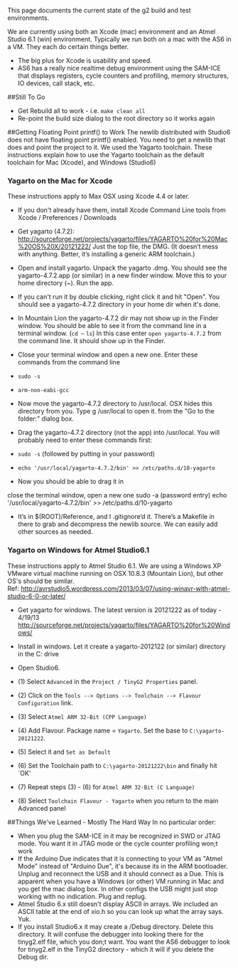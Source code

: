This page documents the current state of the g2 build and test environments. 

We are currently using both an Xcode (mac) environment and an Atmel Studio 6.1 (win) environment. Typically we run both on a mac with the AS6 in a VM. They each do certain things better. 
* The big plus for Xcode is usability and speed. 
* AS6 has a really nice realtime debug environment using the SAM-ICE that displays registers, cycle counters and profiling, memory structures, IO devices, call stack, etc. 

##Still To Go
* Get Rebuild all to work - i.e. `make clean all`
* Re-point the build size dialog to the root directory so it works again

##Getting Floating Point printf() to Work
The newlib distributed with Studio6 does not have floating point printf() enabled. You need to get a newlib that does and point the project to it. We used the Yagarto toolchain. These instructions explain how to use the Yagarto toolchain as the default toolchain for Mac (Xcode), and Windows (Studio6)

### Yagarto on the Mac for Xcode
These instructions apply to Max OSX using Xcode 4.4 or later.
* If you don't already have them, install Xcode Command Line tools from Xcode / Preferences / Downloads
* Get yagarto (4.7.2): http://sourceforge.net/projects/yagarto/files/YAGARTO%20for%20Mac%20OS%20X/20121222/ Just the top file, the DMG. (It doesn’t mess with anything. Better, it’s installing a generic ARM toolchain.)
* Open and install yagarto. Unpack the yagarto .dmg. You should see the yagarto-4.7.2.app (or similar) in a new finder window. Move this to your home directory (~). Run the app. 
 * If you can't run it by double clicking, right click it and hit "Open". You should see a yagarto-4.7.2 directory in your home dir when it's done.
 * In Mountain Lion the yagarto-4.7.2 dir may not show up in the Finder window. You should be able to see it from the command line in a terminal window. (`cd ~`  `ls`) In this case enter `open yagarto-4.7.2` from the command line. It should show up in the Finder.
* Close your terminal window and open a new one. Enter these commands from the command line
 * `sudo -s`
 * `arm-non-eabi-gcc`

* Now move the yagarto-4.7.2 directory to /usr/local. OSX hides this directory from you. Type <cmd><shift>g /usr/local to open it. from the "Go to the folder:" dialog box.

* Drag the yagarto-4.7.2 directory (not the app) into /usr/local. You will probably need to enter these commands first:
 * `sudo -s`  (followed by putting in your password)
 * `echo '/usr/local/yagarto-4.7.2/bin' >> /etc/paths.d/10-yagarto`
 * Now you should be able to drag it in

close the terminal window, open a new one 
sudo -a (password entry)
echo '/usr/local/yagarto-4.7.2/bin' >> /etc/paths.d/10-yagarto

* It’s in $(ROOT)/Reference, and I .gitignore’d it. There’s a Makefile in there to grab and decompress the newlib source. We can easily add other sources as needed.

### Yagarto on Windows for Atmel Studio6.1
These instructions apply to Atmel Studio 6.1. We are using a Windows XP VMware virtual machine running on OSX 10.8.3 (Mountain Lion), but other OS's should be similar. <br>
Ref: http://avrstudio5.wordpress.com/2013/03/07/using-winavr-with-atmel-studio-6-0-or-later/

* Get yagarto for windows. The latest version is 20121222 as of today - 4/19/13<br> http://sourceforge.net/projects/yagarto/files/YAGARTO%20for%20Windows/

* Install in windows. Let it create a yagarto-2012122 (or similar) directory in the C: drive

* Open Studio6. 
 * (1) Select `Advanced` in the `Project / TinyG2 Properties` panel. 
 * (2) Click on the `Tools --> Options --> Toolchain --> Flavour Configuration` link. 
 * (3) Select `Atmel ARM 32-Bit (CPP Language)`
 * (4) Add Flavour. Package name = `Yagarto`. Set the base to `C:\yagarto-20121222`. 
 * (5) Select it and `Set as Default`
 * (6) Set the Toolchain path to `C:\yagarto-20121222\bin` and finally hit `OK'
 * (7) Repeat steps (3) - (6) for `Atmel ARM 32-Bit (C Language)`
 * (8) Select `Toolchain Flavour - Yagarto` when you return to the main Advanced panel

##Things We've Learned - Mostly The Hard Way
In no particular order:
* When you plug the SAM-ICE in it may be recognized in SWD or JTAG mode. You want it in JTAG mode or the cycle counter profiling won;t work
* If the Arduino Due indicates that it is connecting to your VM as "Atmel Mode" instead of "Arduino Due", it's because its in the ARM bootloader. Unplug and reconnect the USB and it should connect as a Due. This is apparent when you have a Windows (or other) VM running in Mac and you get the mac dialog box. In other configs the USB might just stop working with no indication. Plug and replug.
* Atmel Studio 6.x still doesn't display ASCII in arrays. We included an ASCII table at the end of xio.h so you can look up what the array says. Yuk.
* If you install Studio6.x it may create a /Debug directory. Delete this directory. It will confuse the debugger into looking there for the tinyg2.elf file, which you don;t want. You want the AS6 debugger to look for tinyg2.elf in the TinyG2 directory - which it will if you delete the Debug dir.